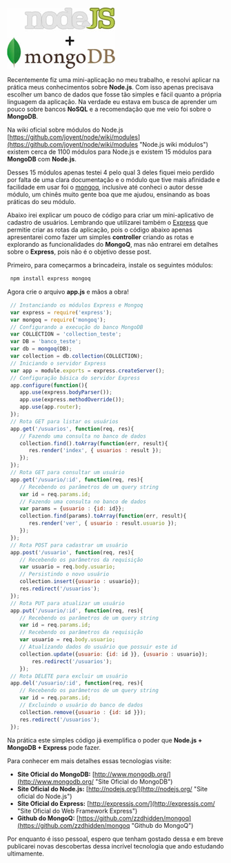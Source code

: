 ![Node.js e MongoDB na prática!](/images/nodejs-e-mongodb.jpg "Node.js e MongoDB na prática!")

Recentemente fiz uma mini-aplicação no meu trabalho, e resolvi aplicar na prática meus conhecimentos sobre **Node.js**. Com isso apenas precisava escolher um banco de dados que fosse tão simples e fácil quanto a própria linguagem da aplicação. Na verdade eu estava em busca de aprender um pouco sobre bancos **NoSQL** e a recomendação que me veio foi sobre o **MongoDB**.

Na wiki oficial sobre módulos do Node.js [https://github.com/joyent/node/wiki/modules](https://github.com/joyent/node/wiki/modules "Node.js wiki módulos") existem cerca de 1100 módulos para Node.js e existem 15 módulos para **MongoDB** com **Node.js**.

Desses 15 módulos apenas testei 4 pelo qual 3 deles fiquei meio perdido por falta de uma clara documentação e o módulo que tive mais afinidade e facilidade em usar foi o [mongoq](https://github.com/zzdhidden/mongoq "Github do Mongoq"), inclusive até conheci o autor desse módulo, um chinês muito gente boa que me ajudou, ensinando as boas práticas do seu módulo.

Abaixo irei explicar um pouco de código para criar um mini-aplicativo de cadastro de usuários. Lembrando que utilizarei também o [Express](http://expressjs.com/ "Express") que permitie criar as rotas da aplicação, pois o código abaixo apenas apresentarei como fazer um simples **controller** criando as rotas e explorando as funcionalidades do **MongoQ**, mas não entrarei em detalhes sobre o **Express**, pois não é o objetivo desse post.

Primeiro, para começarmos a brincadeira, instale os seguintes módulos:

``` bash
 npm install express mongoq
``` 

Agora crie o arquivo **app.js** e mãos a obra!

``` javascript
 // Instanciando os módulos Express e Mongoq
 var express = require('express');
 var mongoq = require('mongoq');
 // Configurando a execução do banco MongoDB
 var COLLECTION = 'collection_teste';
 var DB = 'banco_teste';
 var db = mongoq(DB);
 var collection = db.collection(COLLECTION);
 // Iniciando o servidor Express
 var app = module.exports = express.createServer();
 // Configuração básica do servidor Express
 app.configure(function(){
    app.use(express.bodyParser());
    app.use(express.methodOverride());
    app.use(app.router);
 });
 // Rota GET para listar os usuários
 app.get('/usuarios', function(req, res){
    // Fazendo uma consulta no banco de dados
    collection.find().toArray(function(err, result){
       res.render('index', { usuarios : result });
    });
 });
 // Rota GET para consultar um usuário
 app.get('/usuario/:id', function(req, res){
    // Recebendo os parâmetros de um query string
    var id = req.params.id;
    // Fazendo uma consulta no banco de dados
    var params = {usuario : {id: id}};
    collection.find(params).toArray(function(err, result){
       res.render('ver', { usuario : result.usuario });
    });
 });
 // Rota POST para cadastrar um usuário
 app.post('/usuario', function(req, res){
    // Recebendo os parâmetros da requisição
    var usuario = req.body.usuario;
    // Persistindo o novo usuário
    collection.insert({usuario : usuario});
    res.redirect('/usuarios');
 });
 // Rota PUT para atualizar um usuário
 app.put('/usuario/:id', function(req, res){
    // Recebendo os parâmetros de um query string
    var id = req.params.id;
    // Recebendo os parâmetros da requisição
    var usuario = req.body.usuario;
    // Atualizando dados do usuário que possuir este id
    collection.update({usuario: {id: id }}, {usuario : usuario});
        res.redirect('/usuarios');
    });
 // Rota DELETE para excluir um usuário
 app.del('/usuario/:id', function(req, res){
    // Recebendo os parâmetros de um query string
    var id = req.params.id;
    // Excluindo o usuário do banco de dados
    collection.remove({usuario : {id: id }});
    res.redirect('/usuarios');
 });
``` 

Na prática este simples código já exemplifica o poder que **Node.js + MongoDB + Express** pode fazer.

Para conhecer em mais detalhes essas tecnologias visite:

*   **Site Oficial do MongoDB:** [http://www.mongodb.org/](http://www.mongodb.org/ "Site Oficial do MongoDB")
*   **Site Oficial do Node.js:** [http://nodejs.org/](http://nodejs.org/ "Site oficial do Node.js")
*   **Site Oficial do Express:** [http://expressjs.com/](http://expressjs.com/ "Site Oficial do Web Framework Express")
*   **Github do MongoQ:** [https://github.com/zzdhidden/mongoq](https://github.com/zzdhidden/mongoq "Github do MongoQ")

Por enquanto é isso pessoal, espero que tenham gostado dessa e em breve publicarei novas descobertas dessa incrível tecnologia que ando estudando ultimamente.
